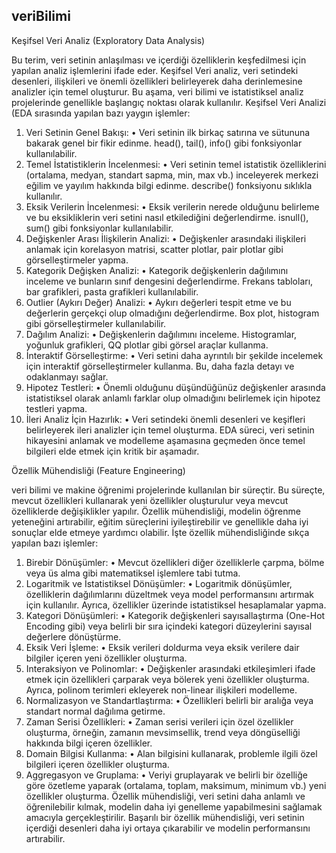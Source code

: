 ## veriBilimi
Keşifsel Veri Analiz (Exploratory Data Analysis)

Bu terim, veri setinin anlaşılması ve içerdiği özelliklerin keşfedilmesi için yapılan analiz işlemlerini ifade eder. Keşifsel Veri analiz, veri setindeki desenleri, ilişkileri ve önemli özellikleri belirleyerek daha derinlemesine analizler için temel oluşturur. Bu aşama, veri bilimi ve istatistiksel analiz projelerinde genellikle başlangıç noktası olarak kullanılır.
Keşifsel Veri Analizi (EDA sırasında yapılan bazı yaygın işlemler:
1.	Veri Setinin Genel Bakışı:
•	Veri setinin ilk birkaç satırına ve sütununa bakarak genel bir fikir edinme. head(), tail(), info() gibi fonksiyonlar kullanılabilir.
2.	Temel İstatistiklerin İncelenmesi:
•	Veri setinin temel istatistik özelliklerini (ortalama, medyan, standart sapma, min, max vb.) inceleyerek merkezi eğilim ve yayılım hakkında bilgi edinme. describe() fonksiyonu sıklıkla kullanılır.
3.	Eksik Verilerin İncelenmesi:
•	Eksik verilerin nerede olduğunu belirleme ve bu eksikliklerin veri setini nasıl etkilediğini değerlendirme. isnull(), sum() gibi fonksiyonlar kullanılabilir.
4.	Değişkenler Arası İlişkilerin Analizi:
•	Değişkenler arasındaki ilişkileri anlamak için korelasyon matrisi, scatter plotlar, pair plotlar gibi görselleştirmeler yapma.
5.	Kategorik Değişken Analizi:
•	Kategorik değişkenlerin dağılımını inceleme ve bunların sınıf dengesini değerlendirme. Frekans tabloları, bar grafikleri, pasta grafikleri kullanılabilir.
6.	Outlier (Aykırı Değer) Analizi:
•	Aykırı değerleri tespit etme ve bu değerlerin gerçekçi olup olmadığını değerlendirme. Box plot, histogram gibi görselleştirmeler kullanılabilir.
7.	Dağılım Analizi:
•	Değişkenlerin dağılımını inceleme. Histogramlar, yoğunluk grafikleri, QQ plotlar gibi görsel araçlar kullanma.
8.	İnteraktif Görselleştirme:
•	Veri setini daha ayrıntılı bir şekilde incelemek için interaktif görselleştirmeler kullanma. Bu, daha fazla detayı ve odaklanmayı sağlar.
9.	Hipotez Testleri:
•	Önemli olduğunu düşündüğünüz değişkenler arasında istatistiksel olarak anlamlı farklar olup olmadığını belirlemek için hipotez testleri yapma.
10.	İleri Analiz İçin Hazırlık:
•	Veri setindeki önemli desenleri ve keşifleri belirleyerek ileri analizler için temel oluşturma.
EDA süreci, veri setinin hikayesini anlamak ve modelleme aşamasına geçmeden önce temel bilgileri elde etmek için kritik bir aşamadır. 

Özellik Mühendisliği (Feature Engineering)

veri bilimi ve makine öğrenimi projelerinde kullanılan bir süreçtir. Bu süreçte, mevcut özellikleri kullanarak yeni özellikler oluşturulur veya mevcut özelliklerde değişiklikler yapılır. Özellik mühendisliği, modelin öğrenme yeteneğini artırabilir, eğitim süreçlerini iyileştirebilir ve genellikle daha iyi sonuçlar elde etmeye yardımcı olabilir.
İşte özellik mühendisliğinde sıkça yapılan bazı işlemler:
1.	Birebir Dönüşümler:
•	Mevcut özellikleri diğer özelliklerle çarpma, bölme veya üs alma gibi matematiksel işlemlere tabi tutma.
2.	Logaritmik ve İstatistiksel Dönüşümler:
•	Logaritmik dönüşümler, özelliklerin dağılımlarını düzeltmek veya model performansını artırmak için kullanılır. Ayrıca, özellikler üzerinde istatistiksel hesaplamalar yapma.
3.	Kategori Dönüşümleri:
•	Kategorik değişkenleri sayısallaştırma (One-Hot Encoding gibi) veya belirli bir sıra içindeki kategori düzeylerini sayısal değerlere dönüştürme.
4.	Eksik Veri İşleme:
•	Eksik verileri doldurma veya eksik verilere dair bilgiler içeren yeni özellikler oluşturma.
5.	Interaksiyon ve Polinomlar:
•	Değişkenler arasındaki etkileşimleri ifade etmek için özellikleri çarparak veya bölerek yeni özellikler oluşturma. Ayrıca, polinom terimleri ekleyerek non-linear ilişkileri modelleme.
6.	Normalizasyon ve Standartlaştırma:
•	Özellikleri belirli bir aralığa veya standart normal dağılıma getirme.
7.	Zaman Serisi Özellikleri:
•	Zaman serisi verileri için özel özellikler oluşturma, örneğin, zamanın mevsimsellik, trend veya döngüselliği hakkında bilgi içeren özellikler.
8.	Domain Bilgisi Kullanma:
•	Alan bilgisini kullanarak, problemle ilgili özel bilgileri içeren özellikler oluşturma.
9.	Aggregasyon ve Gruplama:
•	Veriyi gruplayarak ve belirli bir özelliğe göre özetleme yaparak (ortalama, toplam, maksimum, minimum vb.) yeni özellikler oluşturma.
Özellik mühendisliği, veri setini daha anlamlı ve öğrenilebilir kılmak, modelin daha iyi genelleme yapabilmesini sağlamak amacıyla gerçekleştirilir. Başarılı bir özellik mühendisliği, veri setinin içerdiği desenleri daha iyi ortaya çıkarabilir ve modelin performansını artırabilir.

